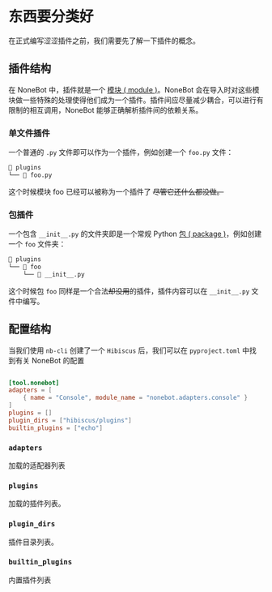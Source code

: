 # 东西要分类好

在正式编写涩涩插件之前，我们需要先了解一下插件的概念。

## 插件结构

在 NoneBot 中，插件就是一个 [模块 ( module )](https://docs.python.org/zh-cn/3/glossary.html#term-module)。NoneBot 会在导入时对这些模块做一些特殊的处理使得他们成为一个插件。插件间应尽量减少耦合，可以进行有限制的相互调用，NoneBot 能够正确解析插件间的依赖关系。

### 单文件插件

一个普通的 `.py` 文件即可以作为一个插件，例如创建一个 `foo.py` 文件：

```txt :no-line-numbers
📂 plugins
└── 📜 foo.py
```

这个时候模块 foo 已经可以被称为一个插件了 ~~尽管它还什么都没做。~~

### 包插件

一个包含 `__init__.py` 的文件夹即是一个常规 Python [包 ( package )](https://docs.python.org/zh-cn/3/glossary.html#term-regular-package)，例如创建一个 `foo` 文件夹：

```txt :no-line-numbers
📂 plugins
└── 📂 foo
    └── 📜 __init__.py
```

这个时候包 `foo` 同样是一个合法~~却没用~~的插件，插件内容可以在 `__init__.py` 文件中编写。

## 配置结构

当我们使用 `nb-cli` 创建了一个 `Hibiscus` 后，我们可以在 `pyproject.toml` 中找到有关 NoneBot 的配置

```toml :no-line-numbers

[tool.nonebot]
adapters = [
    { name = "Console", module_name = "nonebot.adapters.console" }
]
plugins = []
plugin_dirs = ["hibiscus/plugins"]
builtin_plugins = ["echo"]

```

### `adapters`

加载的适配器列表

### `plugins`

加载的插件列表。

### `plugin_dirs`

插件目录列表。

### `builtin_plugins`

内置插件列表
